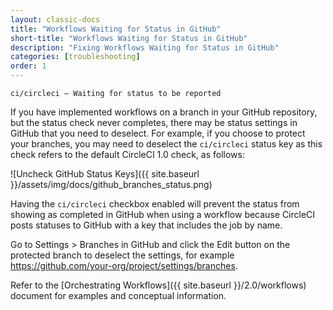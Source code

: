 ```yaml
---
layout: classic-docs
title: "Workflows Waiting for Status in GitHub"
short-title: "Workflows Waiting for Status in GitHub"
description: "Fixing Workflows Waiting for Status in GitHub"
categories: [troubleshooting]
order: 1
---
```


`ci/circleci — Waiting for status to be reported`

If you have implemented workflows on a branch in your GitHub repository, but the status check never completes, there may be  status settings in GitHub that you need to deselect. For example, if you choose to protect your branches, you may need to deselect the `ci/circleci` status key as this check refers to the default CircleCI 1.0 check, as follows:

![Uncheck GitHub Status Keys]({{ site.baseurl }}/assets/img/docs/github_branches_status.png)

Having the `ci/circleci` checkbox enabled will prevent the status from showing as completed in GitHub when using a workflow because CircleCI posts statuses to GitHub with a key that includes the job by name.

Go to Settings > Branches in GitHub and click the Edit button on the protected branch to deselect the settings, for example https://github.com/your-org/project/settings/branches.

Refer to the [Orchestrating Workflows]({{ site.baseurl }}/2.0/workflows) document for examples and conceptual information.

